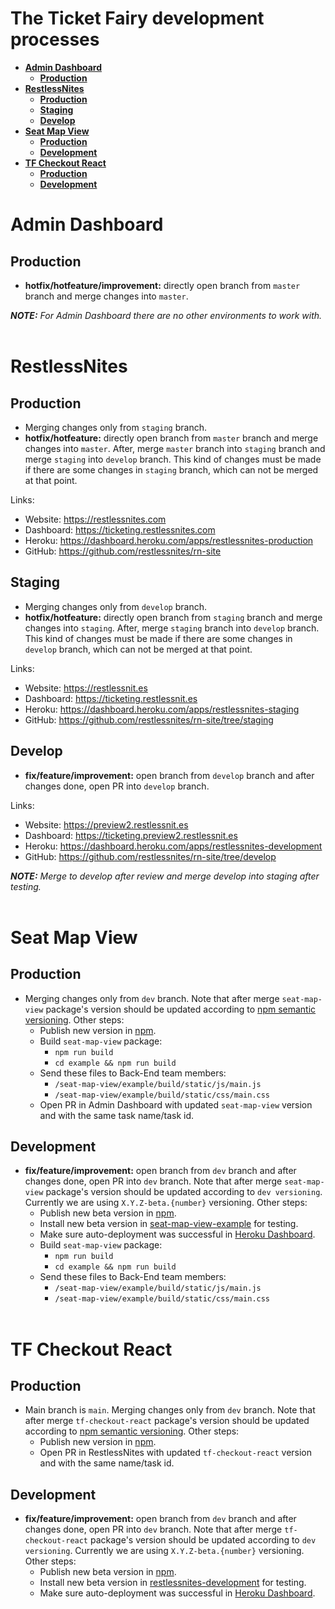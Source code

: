 # The Ticket Fairy development processes

- [**Admin Dashboard**](#admin-dashboard)
  - [**Production**](#production)
- [**RestlessNites**](#restlessnites)
  - [**Production**](#production-1)
  - [**Staging**](#staging)
  - [**Develop**](#develop)
- [**Seat Map View**](#seat-map-view)
  - [**Production**](#production-2)
  - [**Development**](#development)
- [**TF Checkout React**](#tf-checkout-react)
  - [**Production**](#production-3)
  - [**Development**](#development-1)

# **Admin Dashboard**
## **Production**
- **hotfix/hotfeature/improvement:** directly open branch from `master` branch and merge changes into `master`.

***NOTE:*** *For Admin Dashboard there are no other environments to work with.*  
&nbsp;  


# **RestlessNites**
## **Production**
- Merging changes only from `staging` branch.
- **hotfix/hotfeature:** directly open branch from `master` branch and merge changes into `master`. After, merge `master` branch into `staging` branch and merge `staging` into `develop` branch. This kind of changes must be made if there are some changes in `staging` branch, which can not be merged at that point.

Links:
- Website: https://restlessnites.com
- Dashboard: https://ticketing.restlessnites.com
- Heroku: https://dashboard.heroku.com/apps/restlessnites-production
- GitHub: https://github.com/restlessnites/rn-site


## **Staging**
- Merging changes only from `develop` branch.
- **hotfix/hotfeature:** directly open branch from `staging` branch and merge changes into `staging`. After, merge `staging` branch into `develop` branch. This kind of changes must be made if there are some changes in `develop` branch, which can not be merged at that point.

Links:
- Website: https://restlessnit.es
- Dashboard: https://ticketing.restlessnit.es
- Heroku: https://dashboard.heroku.com/apps/restlessnites-staging
- GitHub: https://github.com/restlessnites/rn-site/tree/staging


## **Develop**
- **fix/feature/improvement:** open branch from `develop` branch and after changes done, open PR into `develop` branch.

Links:
- Website: https://preview2.restlessnit.es
- Dashboard: https://ticketing.preview2.restlessnit.es
- Heroku: https://dashboard.heroku.com/apps/restlessnites-development
- GitHub: https://github.com/restlessnites/rn-site/tree/develop

***NOTE:*** *Merge to develop after review and merge develop into staging after testing.*  
&nbsp;  

# **Seat Map View**
## **Production**
- Merging changes only from `dev` branch. Note that after merge `seat-map-view` package's version should be updated according to [npm semantic versioning](https://docs.npmjs.com/about-semantic-versioning). Other steps:
  - Publish new version in [npm](https://www.npmjs.com/).
  - Build `seat-map-view` package:
    - `npm run build`
    - `cd example && npm run build`
  - Send these files to Back-End team members:
    - `/seat-map-view/example/build/static/js/main.js`
    - `/seat-map-view/example/build/static/css/main.css`
  - Open PR in Admin Dashboard with updated `seat-map-view` version and with the same task name/task id.

## **Development**
- **fix/feature/improvement:** open branch from `dev` branch and after changes done, open PR into `dev` branch. Note that after merge `seat-map-view` package's version should be updated according to `dev versioning`. Currently we are using `X.Y.Z-beta.{number}` versioning. Other steps:
  - Publish new beta version in [npm](https://www.npmjs.com/).
  - Install new beta version in [seat-map-view-example](https://github.com/ft-worker/seat-map-view-example) for testing.
  - Make sure auto-deployment was successful in [Heroku Dashboard](https://dashboard.heroku.com/apps/seat-map-view).  
  - Build `seat-map-view` package:
    - `npm run build`
    - `cd example && npm run build`
  - Send these files to Back-End team members:
    - `/seat-map-view/example/build/static/js/main.js`
    - `/seat-map-view/example/build/static/css/main.css`  
&nbsp;  

# **TF Checkout React**
## **Production**
- Main branch is `main`. Merging changes only from `dev` branch. Note that after merge `tf-checkout-react` package's version should be updated according to [npm semantic versioning](https://docs.npmjs.com/about-semantic-versioning). Other steps:
  - Publish new version in [npm](https://www.npmjs.com/).
  - Open PR in RestlessNites with updated `tf-checkout-react` version and with the same name/task id.

## **Development**
- **fix/feature/improvement:** open branch from `dev` branch and after changes done, open PR into `dev` branch. Note that after merge `tf-checkout-react` package's version should be updated according to `dev versioning`. Currently we are using `X.Y.Z-beta.{number}` versioning. Other steps:
  - Publish new beta version in [npm](https://www.npmjs.com/).
  - Install new beta version in [restlessnites-development](https://github.com/restlessnites/rn-site/tree/develop) for testing.
  - Make sure auto-deployment was successful in [Heroku Dashboard](https://dashboard.heroku.com/apps/restlessnites-development).  
